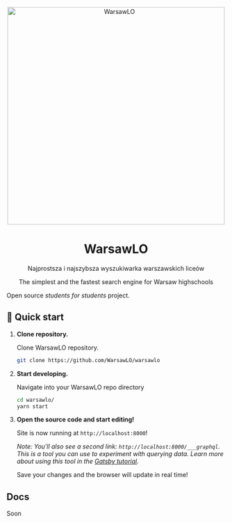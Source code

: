 
<p align="center">
  <a href="https://warsawlo.pl">
    <img alt="WarsawLO" src="https://warsawlo.pl/logo/full.png" width="500" />
  </a>
</p>
<h1 align="center">
  WarsawLO
</h1>
<p align="center">
  Najprostsza i najszybsza wyszukiwarka warszawskich liceów
</p>
<p align="center">
  The simplest and the fastest search engine for Warsaw highschools
</p>

Open source _students for students_ project.

## 🚀 Quick start

1.  **Clone repository.**

    Clone WarsawLO repository.

    ```sh
    git clone https://github.com/WarsawLO/warsawlo
    ```

2.  **Start developing.**

    Navigate into your WarsawLO repo directory

    ```sh
    cd warsawlo/
    yarn start
    ```

3.  **Open the source code and start editing!**

    Site is now running at `http://localhost:8000`!

    _Note: You'll also see a second link: _`http://localhost:8000/___graphql`_. This is a tool you can use to experiment with querying data. Learn more about using this tool in the [Gatsby tutorial](https://www.gatsbyjs.org/tutorial/part-five/#introducing-graphiql)._

    Save your changes and the browser will update in real time!

## Docs
Soon
